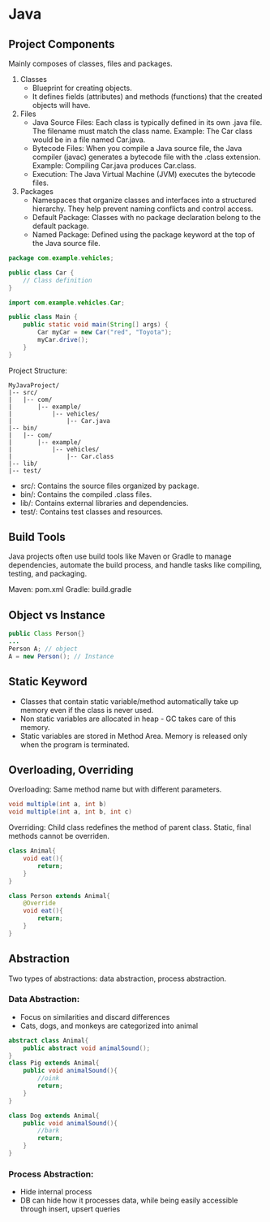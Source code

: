 # Java

## Project Components

Mainly composes of classes, files and packages. 

1. Classes
    - Blueprint for creating objects. 
    - It defines fields (attributes) and methods (functions) that the created objects will have.
2. Files
    - Java Source Files: Each class is typically defined in its own .java file. The filename must match the class name.
    Example: The Car class would be in a file named Car.java.
    - Bytecode Files: When you compile a Java source file, the Java compiler (javac) generates a bytecode file with the .class extension. 
    Example: Compiling Car.java produces Car.class.
    - Execution: The Java Virtual Machine (JVM) executes the bytecode files.
3. Packages
    - Namespaces that organize classes and interfaces into a structured hierarchy. They help prevent naming conflicts and control access.
    - Default Package: Classes with no package declaration belong to the default package.
    - Named Package: Defined using the package keyword at the top of the Java source file.

```java
package com.example.vehicles;

public class Car {
    // Class definition
}
```
```java
import com.example.vehicles.Car;

public class Main {
    public static void main(String[] args) {
        Car myCar = new Car("red", "Toyota");
        myCar.drive();
    }
}
```

Project Structure:

```
MyJavaProject/
|-- src/
|   |-- com/
|       |-- example/
|           |-- vehicles/
|               |-- Car.java
|-- bin/
|   |-- com/
|       |-- example/
|           |-- vehicles/
|               |-- Car.class
|-- lib/
|-- test/
```

- src/: Contains the source files organized by package.
- bin/: Contains the compiled .class files.
- lib/: Contains external libraries and dependencies.
- test/: Contains test classes and resources.

## Build Tools
Java projects often use build tools like Maven or Gradle to manage dependencies, automate the build process, and handle tasks like compiling, testing, and packaging.

Maven: pom.xml
Gradle: build.gradle



## Object vs Instance
``` java
public Class Person{}
...
Person A; // object
A = new Person(); // Instance
```
## Static Keyword
- Classes that contain static variable/method automatically take up memory even if the class is never used.
- Non static variables are allocated in heap - GC takes care of this memory. 
- Static variables are stored in Method Area. Memory is released only when the program is terminated.

## Overloading, Overriding
 Overloading: Same method name but with different parameters. 
``` java
void multiple(int a, int b)
void multiple(int a, int b, int c)
```

Overriding:
Child class redefines the method of parent class. Static, final methods cannot be overriden.
```java
class Animal{
    void eat(){
        return;
    }
}

class Person extends Animal{
    @Override
    void eat(){
        return;
    }
}
```

## Abstraction
Two types of abstractions: data abstraction, process abstraction.

### Data Abstraction:
- Focus on similarities and discard differences
- Cats, dogs, and monkeys are categorized into animal


```java
abstract class Animal{
    public abstract void animalSound();
}
class Pig extends Animal{
    public void animalSound(){
        //oink
        return;
    }
}

class Dog extends Animal{
    public void animalSound(){
        //bark
        return;
    }
}
```

### Process Abstraction:
- Hide internal process
- DB can hide how it processes data, while being easily accessible through insert, upsert queries

